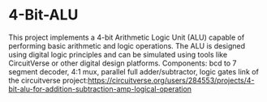 # 4-Bit-ALU
This project implements a 4-bit Arithmetic Logic Unit (ALU) capable of performing basic arithmetic and logic operations. The ALU is designed using digital logic principles and can be simulated using tools like CircuitVerse or other digital design platforms.
Components: bcd to 7 segment decoder, 4:1 mux, parallel full adder/subtractor, logic gates
link of the circuitverse project:https://circuitverse.org/users/284553/projects/4-bit-alu-for-addition-subtraction-amp-logical-operation
